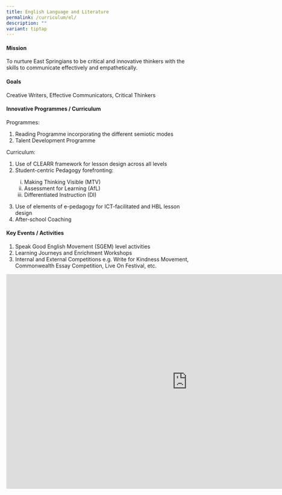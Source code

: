 ```yaml
---
title: English Language and Literature
permalink: /curriculum/el/
description: ""
variant: tiptap
---
```

<h4><strong>Mission</strong></h4>
<p>To nurture East Springians to be critical and innovative thinkers with the skills to communicate effectively and empathetically.</p>
<h4><strong>Goals</strong></h4>
<p>Creative Writers, Effective Communicators, Critical Thinkers</p>
<h4><strong>Innovative Programmes / Curriculum</strong></h4>
<p>Programmes:</p>
<ol>
<li>Reading Programme incorporating the different semiotic modes</li>
<li>Talent Development Programme</li>
</ol>
<p>Curriculum:</p>
<ol>
<li>Use of CLEARR framework for lesson design across all levels</li>
<li>Student-centric Pedagogy forefronting:</li>
</ol>
<ol style="list-style-type: lower-roman;">
<ol style="list-style-type: lower-roman;">
<li>Making Thinking Visible (MTV)</li>
<li>Assessment for Learning (AfL)</li>
<li>Differentiated Instruction (DI)</li>
</ol>
</ol>
<ol start="3">
<li>Use of elements of e-pedagogy for ICT-facilitated and HBL lesson design</li>
<li>After-school Coaching</li>
</ol>
<h4><strong>Key Events / Activities</strong></h4>
<ol>
<li>Speak Good English Movement (SGEM) level activities</li>
<li>Learning Journeys and Enrichment Workshops</li>
<li>Internal and External Competitions e.g. Write for Kindness Movement, Commonwealth Essay Competition, Live On Festival, etc.</li>
</ol>
<iframe src="https://docs.google.com/presentation/d/e/2PACX-1vRUamCp4nGrHzkDnbzkfUYR9GFiW3QSj3tfkltJyapaHTBOY7pofdwFNni7QwtwgYdv7lkh8nmjBwX-/embed?start=false&amp;loop=false&amp;delayms=10000" frameborder="0" width="960" height="569" allowfullscreen="true"></iframe>